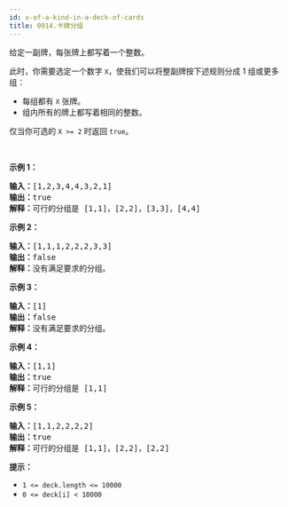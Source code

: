 ```yaml
---
id: x-of-a-kind-in-a-deck-of-cards
title: 0914.卡牌分组
---
```

给定一副牌，每张牌上都写着一个整数。

此时，你需要选定一个数字 <code>X</code>，使我们可以将整副牌按下述规则分成 1 组或更多组：


- 每组都有 <code>X</code> 张牌。
- 组内所有的牌上都写着相同的整数。

仅当你可选的 <code>X &gt;= 2</code> 时返回 <code>true</code>。

 

**示例 1：**


<pre><strong>输入：</strong>[1,2,3,4,4,3,2,1]<br/><strong>输出：</strong>true<br/><strong>解释：</strong>可行的分组是 [1,1]，[2,2]，[3,3]，[4,4]<br/></pre>

**示例 2：**


<pre><strong>输入：</strong>[1,1,1,2,2,2,3,3]<br/><strong>输出：</strong>false<br/><strong>解释：</strong>没有满足要求的分组。<br/></pre>

**示例 3：**


<pre><strong>输入：</strong>[1]<br/><strong>输出：</strong>false<br/><strong>解释：</strong>没有满足要求的分组。<br/></pre>

**示例 4：**


<pre><strong>输入：</strong>[1,1]<br/><strong>输出：</strong>true<br/><strong>解释：</strong>可行的分组是 [1,1]<br/></pre>

**示例 5：**


<pre><strong>输入：</strong>[1,1,2,2,2,2]<br/><strong>输出：</strong>true<br/><strong>解释：</strong>可行的分组是 [1,1]，[2,2]，[2,2]<br/></pre>

**提示：**

- <code>1 &lt;= deck.length &lt;= 10000</code>
- <code>0 &lt;= deck[i] &lt; 10000</code>
 
